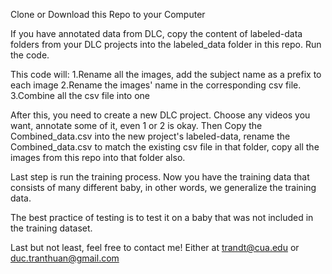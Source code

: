 Clone or Download this Repo to your Computer

If you have annotated data from DLC, copy the content of labeled-data folders from your DLC projects into the labeled_data folder in this repo.
Run the code.

This code will:
  1.Rename all the images, add the subject name as a prefix to each image
  2.Rename the images' name in the corresponding csv file.
  3.Combine all the csv file into one

After this, you need to create a new DLC project. Choose any videos you want, annotate some of it, even 1 or 2 is okay. Then Copy the Combined_data.csv into the new project's labeled-data, rename the Combined_data.csv to match the existing csv file in that folder, copy all the images from this repo into that folder also.

Last step is run the training process. Now you have the training data that consists of many different baby, in other words, we generalize the training data.

The best practice of testing is to test it on a baby that was not included in the training dataset.

Last but not least, feel free to contact me! Either at trandt@cua.edu or duc.tranthuan@gmail.com
